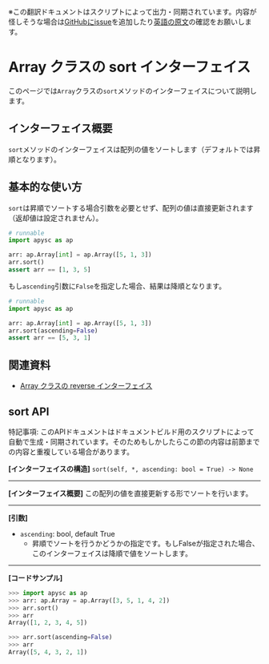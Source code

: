 <span class="inconspicuous-txt">※この翻訳ドキュメントはスクリプトによって出力・同期されています。内容が怪しそうな場合は<a href="https://github.com/simon-ritchie/apysc/issues" target="_blank">GitHubにissue</a>を追加したり[英語の原文](https://simon-ritchie.github.io/apysc/en/array_sort.html)の確認をお願いします。</span>

# Array クラスの sort インターフェイス

このページでは`Array`クラスの`sort`メソッドのインターフェイスについて説明します。

## インターフェイス概要

`sort`メソッドのインターフェイスは配列の値をソートします（デフォルトでは昇順となります）。

## 基本的な使い方

`sort`は昇順でソートする場合引数を必要とせず、配列の値は直接更新されます（返却値は設定されません）。

```py
# runnable
import apysc as ap

arr: ap.Array[int] = ap.Array([5, 1, 3])
arr.sort()
assert arr == [1, 3, 5]
```

もし`ascending`引数に`False`を指定した場合、結果は降順となります。

```py
# runnable
import apysc as ap

arr: ap.Array[int] = ap.Array([5, 1, 3])
arr.sort(ascending=False)
assert arr == [5, 3, 1]
```

## 関連資料

- [Array クラスの reverse インターフェイス](jp_array_reverse.md)

## sort API

<span class="inconspicuous-txt">特記事項: このAPIドキュメントはドキュメントビルド用のスクリプトによって自動で生成・同期されています。そのためもしかしたらこの節の内容は前節までの内容と重複している場合があります。</span>

**[インターフェイスの構造]** `sort(self, *, ascending: bool = True) -> None`<hr>

**[インターフェイス概要]** この配列の値を直接更新する形でソートを行います。<hr>

**[引数]**

- `ascending`: bool, default True
  - 昇順でソートを行うかどうかの指定です。もしFalseが指定された場合、このインターフェイスは降順で値をソートします。

<hr>

**[コードサンプル]**

```py
>>> import apysc as ap
>>> arr: ap.Array = ap.Array([3, 5, 1, 4, 2])
>>> arr.sort()
>>> arr
Array([1, 2, 3, 4, 5])

>>> arr.sort(ascending=False)
>>> arr
Array([5, 4, 3, 2, 1])
```